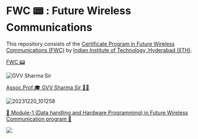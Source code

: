 <h1>FWC 📟 : Future Wireless Communications</h1>
This repository consists of the <a href="https://github.com/gadepall/fwc-1">Certificate Program in Future Wireless Communications (FWC)</a> by <a href="https://fwc.iith.ac.in/">Indian Institute of Technology, Hyderabad (IITH)</a>.

<a href="https://github.com/hemant467/FWC">FWC 📟</a>

![GVV Sharma Sir](https://github.com/hemant467/FWC/assets/85243370/9a581502-7642-4b77-b0d5-de18787d5c33)

<a href="https://www.iith.ac.in/ee/gadepall">Assoc.Prof.🎓 GVV Sharma Sir 👨‍🏫</a>

![20231220_101258](https://github.com/hemant467/FWC/assets/85243370/e75a9798-fcb4-45d8-a52d-6b4391d5aa14)

<a href="https://github.com/hemant467/FWC">📜 Module-1 (Data handling and Hardware Programming) in Future Wireless Communication program 📜</a>

<img src="https://readme-typing-svg.herokuapp.com/?lines=📜;Module-1;Data+handling;and;Hardware+Programming;in;Future;Wireless;Communication📜&font=Fira%20Code&color=%23D62F79&center=true&width=280&height=50">
